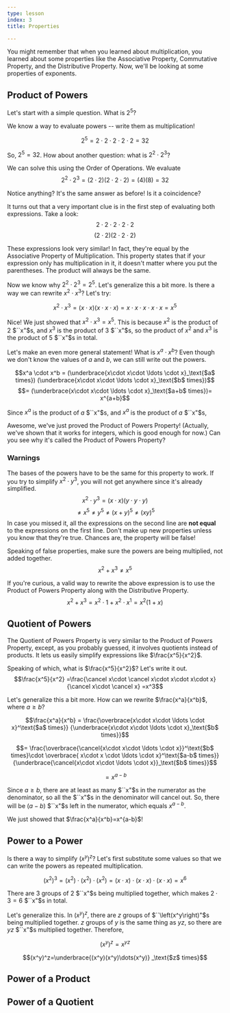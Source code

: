 ```yaml
---
type: lesson
index: 3
title: Properties

---
```


You might remember that when you learned about multiplication, you learned about some properties like the Associative Property, Commutative Property, and the Distributive Property. Now, we'll be looking at some properties of exponents.

## Product of Powers
Let's start with a simple question. What is 
$2^5$?

We know a way to evaluate powers -- write them as multiplication! 

$$2^5=2\cdot2\cdot2\cdot2\cdot2=32$$

So, $2^5=32$. How about another question: what is $2^2\cdot2^3$?

We can solve this using the Order of Operations. We evaluate
$$2^2\cdot2^3=(2\cdot2)(2\cdot2\cdot2)=(4)(8)=32$$

Notice anything? It's the same answer as before! Is it a coincidence?

It turns out that a very important clue is in the first step of evaluating both expressions. Take a look:
$$2\cdot2\cdot2\cdot2\cdot2$$
$$(2\cdot2)(2\cdot2\cdot2)$$

These expressions look very similar! In fact, they're equal by the Associative Property of Multiplication. This property states that if your expression only has multiplication in it, it doesn't matter where you put the parentheses. The product will always be the same. 

Now we know why $2^2\cdot2^3=2^5$. Let's generalize this a bit more. Is there a way we can rewrite $x^2\cdot x^3$? Let's try:

$$x^2\cdot x^3
=(x\cdot x)(x\cdot x\cdot x)
=x\cdot x\cdot x\cdot x\cdot x
=x^5$$

Nice! We just showed that $x^2\cdot x^3 = x^5$. This is because $x^2$ is the product of $2$ $``x"$s, and $x^3$ is the product of $3$ $``x"$s, so the product of $x^2$ and $x^3$ is the product of $5$ $``x"$s in total. 

Let's make an even more general statement! What is $x^a \cdot x^b$? Even though we don't know the values of $a$ and $b$, we can still write out the powers.

$$x^a \cdot x^b 
= (\underbrace{x\cdot x\cdot \ldots \cdot x}_\text{$a$ times})
(\underbrace{x\cdot x\cdot \ldots \cdot x}_\text{$b$ times})$$
$$= (\underbrace{x\cdot x\cdot \ldots \cdot x}_\text{$a+b$ times})= x^{a+b}$$

Since $x^a$ is the product of $a$ $``x"$s, and $x^a$ is the product of $a$ $``x"$s,

Awesome, we've just proved the Product of Powers Property! (Actually, we've shown that it works for integers, which is good enough for now.) Can you see why it's called the Product of Powers Property?

### Warnings
The bases of the powers have to be the same for this property to work. If you try to simplify $x^2\cdot y^3$, you will not get anywhere since it's already simplified.
$$x^2 \cdot y^3=(x\cdot x)(y\cdot y\cdot y)$$
$$\neq x^5\neq y^5 \neq (x+y)^5 \neq (xy)^5$$
In case you missed it, all the expressions on the second line are **not equal** to the expressions on the first line.  Don't make up new properties unless you know that they're true. Chances are, the property will be false! 

Speaking of false properties, make sure the powers are being multiplied, not added together. 
$$x^2+x^3\neq x^5$$

If you're curious, a valid way to rewrite the above expression is to use the Product of Powers Property along with the Distributive Property.  
$$x^2+x^3=x^2\cdot1+x^2\cdot x^1=x^2(1+x)$$

## Quotient of Powers
The Quotient of Powers Property is very similar to the Product of Powers Property, except, as you probably guessed, it involves quotients instead of products. It lets us easily simplify expressions like $\frac{x^5}{x^2}$.

Speaking of which, what is $\frac{x^5}{x^2}$? Let's write it out. 
$$\frac{x^5}{x^2}
=\frac{\cancel x\cdot \cancel x\cdot x\cdot x\cdot x}{\cancel x\cdot \cancel x}
=x^3$$

Let's generalize this a bit more. How can we rewrite $\frac{x^a}{x^b}$, where $a\geq b$?

$$\frac{x^a}{x^b}
= \frac{\overbrace{x\cdot x\cdot \ldots \cdot x}^\text{$a$ times}}
{\underbrace{x\cdot x\cdot \ldots \cdot x}_\text{$b$ times}}$$

$$= \frac{\overbrace{\cancel{x\cdot x\cdot \ldots \cdot x}}^\text{$b$ times}\cdot \overbrace{ x\cdot x \cdot \ldots \cdot x}^\text{$a-b$ times}}
{\underbrace{\cancel{x\cdot x\cdot \ldots \cdot x}}_\text{$b$ times}}$$

$$=x^{a-b}$$

Since $a\geq b$, there are at least as many $``x"$s in the numerator as the denominator, so all the $``x"$s in the denominator will cancel out. So, there will be $(a-b)$ $``x"$s left in the numerator, which equals $x^{a-b}$.

We just showed that $\frac{x^a}{x^b}=x^{a-b}$!

## Power to a Power
Is there a way to simplify $(x^y)^z$? Let's first substitute some values so that we can write the powers as repeated multiplication.

$$(x^2)^3
=(x^2)\cdot(x^2)\cdot(x^2)
=(x\cdot x)\cdot(x\cdot x)\cdot(x\cdot x)
=x^6$$

There are $3$ groups of $2$ $``x"$s being multiplied together, which makes $2\cdot3=6$ $``x"$s in total. 

Let's generalize this. In $(x^y)^z$, there are $z$ groups of $``\left(x^y\right)"$s being multiplied together. $z$ groups of $y$ is the same thing as $yz$, so there are $yz$ $``x"$s multiplied together. Therefore, 

$$(x^y)^z=x^{yz}$$

$$(x^y)^z=\underbrace{(x^y)(x^y)\dots(x^y)}
_\text{$z$ times}$$

## Power of a Product

## Power of a Quotient






<!--stackedit_data:
eyJoaXN0b3J5IjpbLTIwMzY4MDA5MjYsLTQzMzE2NTAsMjA0OT
IyODM1NCwxMDkzNzY1NzkwLDMyODAzODkyMiwtMTQ4NDQ5MDMw
Myw5NDI0MDY5MjUsLTI4MDkyODM2NSwtMTg4NTY1NDY4XX0=
-->
